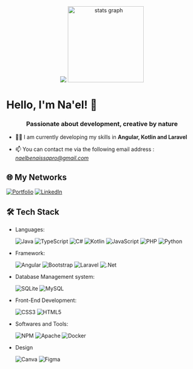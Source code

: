 <div align="center">
  <img src="https://github.com/nbena69/nbena69/blob/main/PHOTO-GITHUB.png">
  <img src="https://github-readme-stats.vercel.app/api?username=nbena69&hide_title=false&hide_rank=false&show_icons=true&include_all_commits=true&count_private=true&disable_animations=false&theme=dracula&locale=en&hide_border=false&order=1" height="200" alt="stats graph"  />
</div>

# Hello, I'm Na'el! 👋
<h3 align="center">Passionate about development, creative by nature</h3>

- 🧑‍🎓 I am currently developing my skills in **Angular, Kotlin and Laravel**

- 📫 You can contact me via the following email address : *naelbenaissapro@gmail.com*

## 🌐 My Networks
[![Portfolio](https://img.shields.io/badge/my_portfolio-000?style=for-the-badge&logo=ko-fi&logoColor=white)](https://naelbenaissa.fr/)
[![LinkedIn](https://img.shields.io/badge/linkedin-0A66C2?style=for-the-badge&logo=linkedin&logoColor=white)](https://www.linkedin.com/in/nael-benaissa/)
 
## 🛠️ Tech Stack
<p align="left"> 
  <ul>
    <li> Languages:<br>
      
![Java](https://img.shields.io/badge/java-%23ED8B00.svg?style=for-the-badge&logo=openjdk&logoColor=white)
![TypeScript](https://img.shields.io/badge/typescript-%23007ACC.svg?style=for-the-badge&logo=typescript&logoColor=white)
![C#](https://img.shields.io/badge/c%23-%23239120.svg?style=for-the-badge&logo=csharp&logoColor=white)
![Kotlin](https://img.shields.io/badge/kotlin-%237F52FF.svg?style=for-the-badge&logo=kotlin&logoColor=white)
![JavaScript](https://img.shields.io/badge/javascript-%23323330.svg?style=for-the-badge&logo=javascript&logoColor=%23F7DF1E)
![PHP](https://img.shields.io/badge/php-%23777BB4.svg?style=for-the-badge&logo=php&logoColor=white) 
![Python](https://img.shields.io/badge/python-3670A0?style=for-the-badge&logo=python&logoColor=ffdd54) 
    </li>
    <li>
      Framework:<br>
      
![Angular](https://img.shields.io/badge/angular-%23DD0031.svg?style=for-the-badge&logo=angular&logoColor=white)
![Bootstrap](https://img.shields.io/badge/bootstrap-%238511FA.svg?style=for-the-badge&logo=bootstrap&logoColor=white) 
![Laravel](https://img.shields.io/badge/laravel-%23FF2D20.svg?style=for-the-badge&logo=laravel&logoColor=white) 
![.Net](https://img.shields.io/badge/.NET-5C2D91?style=for-the-badge&logo=.net&logoColor=white)
    </li>
    <li>
      Database Management system:<br>
      
![SQLite](https://img.shields.io/badge/sqlite-%2307405e.svg?style=for-the-badge&logo=sqlite&logoColor=white) 
![MySQL](https://img.shields.io/badge/mysql-%2300000f.svg?style=for-the-badge&logo=mysql&logoColor=white) 
    </li>
    <li>
      Front-End Development:<br>
      
![CSS3](https://img.shields.io/badge/css3-%231572B6.svg?style=for-the-badge&logo=css3&logoColor=white) 
![HTML5](https://img.shields.io/badge/html5-%23E34F26.svg?style=for-the-badge&logo=html5&logoColor=white)
    </li>
    <li>
      Softwares and Tools:<br>
      
![NPM](https://img.shields.io/badge/NPM-%23CB3837.svg?style=for-the-badge&logo=npm&logoColor=white) 
![Apache](https://img.shields.io/badge/apache-%23D42029.svg?style=for-the-badge&logo=apache&logoColor=white) 
![Docker](https://img.shields.io/badge/docker-%230db7ed.svg?style=for-the-badge&logo=docker&logoColor=white)
    </li>
    <li>
      Design<br>
      
![Canva](https://img.shields.io/badge/Canva-%2300C4CC.svg?style=for-the-badge&logo=Canva&logoColor=white) 
![Figma](https://img.shields.io/badge/figma-%23F24E1E.svg?style=for-the-badge&logo=figma&logoColor=white) 
    </li>
</ul> 
</p>
